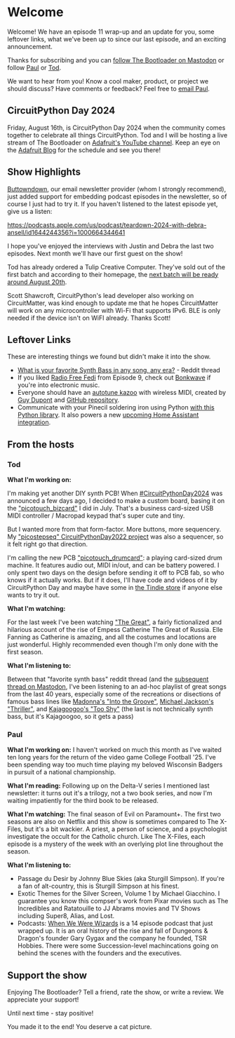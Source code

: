 # Welcome

Welcome! We have an episode 11 wrap-up and an update for you, some leftover links, what we've been up to since our last episode, and an exciting announcement.

Thanks for subscribing and you can [follow The Bootloader on Mastodon](https://www.circuitpythonshow.com/@thebootloader/follow) or follow [Paul](https://hachyderm.io/@prcutler) or [Tod](https://mastodon.social/@todbot).

We want to hear from you!  Know a cool maker, product, or project we should discuss?  Have comments or feedback?  Feel free to [email Paul](mailto:paul@paulcutler.org).

## CircuitPython Day 2024
Friday, August 16th, is CircuitPython Day 2024 when the community comes together to celebrate all things CircuitPython.  Tod and I will be hosting a live stream of The Bootloader on [Adafruit's YouTube channel](https://www.youtube.com/adafruit/live).  Keep an eye on the [Adafruit Blog](https://blog.adafruit.com) for the schedule and see you there!

## Show Highlights

[Buttowndown](https://buttodown.email), our email newsletter provider (whom I strongly recommend), just added support for embedding podcast episodes in the newsletter, so of course I just had to try it.  If you haven't listened to the latest episode yet, give us a listen:

https://podcasts.apple.com/us/podcast/teardown-2024-with-debra-ansell/id1644244356?i=1000664344641

I hope you've enjoyed the interviews with Justin and Debra the last two episodes.  Next month we'll have our first guest on the show!

Tod has already ordered a Tulip Creative Computer.  They've sold out of the first batch and according to their homepage, the [next batch will be ready around August 20th](https://tulip.computer/).

Scott Shawcroft, CircuitPython's lead developer also working on CircuitMatter, was kind enough to update me that he hopes CircuitMatter will work on any microcontroller with Wi-Fi that supports IPv6. BLE is only needed if the device isn't on WiFI already.  Thanks Scott!

## Leftover Links

These are interesting things we found but didn't make it into the show.

* [What is your favorite Synth Bass in any song, any era?](https://www.reddit.com/r/synthesizers/comments/wjf71k/what_is_your_favorite_synth_bass_in_any_song_any/) - Reddit thread
* If you liked [Radio Free Fedi](https://radiofreefedi.net) from Episode 9, check out [Bonkwave](https://bonkwave.org/) if you're into electronic music.
* Everyone should have an [autotune kazoo](https://www.youtube.com/watch?v=FDlRD5LRMc8) with wireless MIDI, created by [Guy Dupont](https://mastodon.social/@gvy_dvpont) and [GitHub repository](https://github.com/dupontgu/AutotuneKazoo).
* Communicate with your Pinecil soldering iron using Python [with this Python library](https://github.com/tr4nt0r/pynecil/).  It also powers a new [upcoming Home Assistant integration](https://chaos.social/@tr4nt0r/112887811871454266).

## From the hosts

### Tod

**What I'm working on:**

I'm making yet another DIY synth PCB! When [#CircuitPythonDay2024](https://blog.adafruit.com/2024/07/29/circuitpython-day-is-august-16-2024/) was announced a few days ago, I decided to make a custom board, basing it on the ["picotouch_bizcard"](https://github.com/todbot/picotouch_bizcard) I did in July. That's a business card-sized USB MIDI controller / Macropad keypad that's super cute and tiny.

But I wanted more from that form-factor. More buttons, more sequencery. My ["picostepseq" CircuitPythonDay2022 project](https://github.com/todbot/picostepseq) was also a sequencer, so it felt right go that direction.

I'm calling the new PCB ["picotouch_drumcard"](https://mastodon.social/@todbot/112893465761147298): a playing card-sized drum machine. It features audio out, MIDI in/out, and can be battery powered. I only spent two days on the design before sending it off to PCB fab, so who knows if it actually works. But if it does, I'll have code and videos of it by CircuitPython Day and maybe have some in [the Tindie store](https://www.tindie.com/stores/todbot/) if anyone else wants to try it out.

**What I'm watching:**

For the last week I've been watching ["The Great"](https://www.imdb.com/title/tt2235759/), a fairly fictionalized and hilarious account of the rise of Empess Catherine The Great of Russia. Elle Fanning as Catherine is amazing, and all the costumes and locations are just wonderful. Highly recommended even though I'm only done with the first season.

**What I'm listening to:**

Between that "favorite synth bass" reddit thread (and the [subsequent thread on Mastodon](https://mastodon.social/@todbot/112843181259100245), I've been listening to an ad-hoc playlist of great songs from the last 40 years, especially some of the recreations or disections of famous bass lines like [Madonna's "Into the Groove"](https://www.youtube.com/watch?v=7Xe1zQ3Cv3w), [Michael Jackson's "Thriller"](https://www.youtube.com/watch?v=zKzcR0sUvV0), and [Kajagoogoo's "Too Shy"](https://www.youtube.com/watch?v=XuXax5-pWzI) (the last is not technically synth bass, but it's Kajagoogoo, so it gets a pass)

### Paul

**What I'm working on:** I haven't worked on much this month as I've waited ten long years for the return of the video game College Football '25.  I've been spending way too much time playing my beloved Wisconsin Badgers in pursuit of a national championship.

**What I'm reading:** Following up on the Delta-V series I mentioned last newsletter: it turns out it's a trilogy, not a two book series, and now I'm waiting impatiently for the third book to be released.

**What I'm watching:** The final season of Evil on Paramount+.  The first two seasons are also on Netflix and this show is sometimes compared to The X-Files, but it's a bit wackier.  A priest, a person of science, and a psychologist investigate the occult for the Catholic church.  Like The X-Files, each episode is a mystery of the week with an overlying plot line throughout the season.

**What I'm listening to:**
* Passage du Desir by Johnny Blue Skies (aka Sturgill Simpson).  If you're a fan of alt-country, this is Sturgill Simpson at his finest.
* Exotic Themes for the Silver Screen, Volume 1 by Michael Giacchino.  I guarantee you know this compser's work from Pixar movies such as The Incredibles and Ratatouille to JJ Abrams movies and TV Shows including Super8, Alias, and Lost.
* Podcasts: [When We Were Wizards](https://podcasters.spotify.com/pod/show/traction-media) is a 14 episode podcast that just wrapped up.  It is an oral history of the rise and fall of Dungeons & Dragon's founder Gary Gygax and the company he founded, TSR Hobbies.  There were some Succession-level machincations going on behind the scenes with the founders and the executives.


## Support the show
Enjoying The Bootloader?  Tell a friend, rate the show, or write a review.  We appreciate your support!

Until next time - stay positive!

You made it to the end!  You deserve a cat picture.
